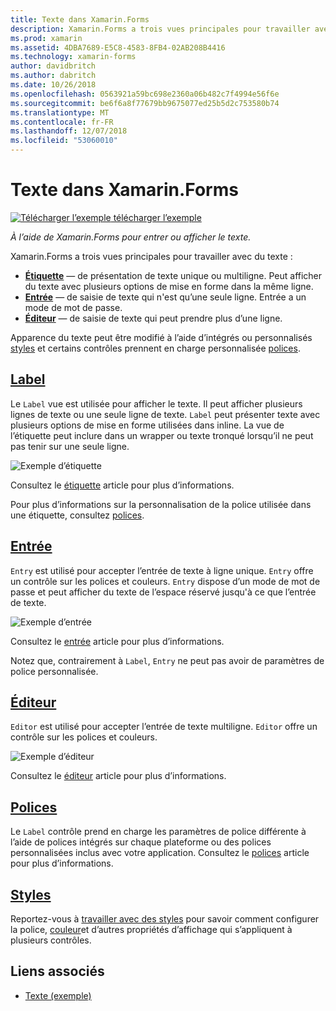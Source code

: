 ```yaml
---
title: Texte dans Xamarin.Forms
description: Xamarin.Forms a trois vues principales pour travailler avec du texte, et cet article explique comment les utiliser pour entrer et afficher du texte dans les applications Xamarin.Forms.
ms.prod: xamarin
ms.assetid: 4DBA7689-E5C8-4583-8FB4-02AB208B4416
ms.technology: xamarin-forms
author: davidbritch
ms.author: dabritch
ms.date: 10/26/2018
ms.openlocfilehash: 0563921a59bc698e2360a06b482c7f4994e56f6e
ms.sourcegitcommit: be6f6a8f77679bb9675077ed25b5d2c753580b74
ms.translationtype: MT
ms.contentlocale: fr-FR
ms.lasthandoff: 12/07/2018
ms.locfileid: "53060010"
---
```

# <a name="text-in-xamarinforms"></a>Texte dans Xamarin.Forms

[![Télécharger l’exemple](~/media/shared/download.png) télécharger l’exemple](https://developer.xamarin.com/samples/xamarin-forms/UserInterface/Text)

_À l’aide de Xamarin.Forms pour entrer ou afficher le texte._

Xamarin.Forms a trois vues principales pour travailler avec du texte :

- **[Étiquette](#Label)**  &mdash; de présentation de texte unique ou multiligne. Peut afficher du texte avec plusieurs options de mise en forme dans la même ligne.
- **[Entrée](#Entry)**  &mdash; de saisie de texte qui n'est qu’une seule ligne. Entrée a un mode de mot de passe.
- **[Éditeur](#Editor)**  &mdash; de saisie de texte qui peut prendre plus d’une ligne.

Apparence du texte peut être modifié à l’aide d’intégrés ou personnalisés [styles](#Styles) et certains contrôles prennent en charge personnalisée [polices](#Fonts).

<a name="Label" />

## <a name="labellabelmd"></a>[Label](label.md)

Le `Label` vue est utilisée pour afficher le texte. Il peut afficher plusieurs lignes de texte ou une seule ligne de texte. `Label` peut présenter texte avec plusieurs options de mise en forme utilisées dans inline. La vue de l’étiquette peut inclure dans un wrapper ou texte tronqué lorsqu’il ne peut pas tenir sur une seule ligne.

![](images/label.png "Exemple d’étiquette")

Consultez le [étiquette](label.md) article pour plus d’informations.

Pour plus d’informations sur la personnalisation de la police utilisée dans une étiquette, consultez [polices](fonts.md).

<a name="Entry" />

## <a name="entryentrymd"></a>[Entrée](entry.md)

`Entry` est utilisé pour accepter l’entrée de texte à ligne unique. `Entry` offre un contrôle sur les polices et couleurs. `Entry` dispose d’un mode de mot de passe et peut afficher du texte de l’espace réservé jusqu'à ce que l’entrée de texte.

![](images/entry.png "Exemple d’entrée")

Consultez le [entrée](entry.md) article pour plus d’informations.

Notez que, contrairement à `Label`, `Entry` ne peut pas avoir de paramètres de police personnalisée.

<a name="Editor" />

## <a name="editoreditormd"></a>[Éditeur](editor.md)

`Editor` est utilisé pour accepter l’entrée de texte multiligne. `Editor` offre un contrôle sur les polices et couleurs.

![](images/editor.png "Exemple d’éditeur")

Consultez le [éditeur](editor.md) article pour plus d’informations.

<a name="Fonts" />

## <a name="fontsfontsmd"></a>[Polices](fonts.md)

Le `Label` contrôle prend en charge les paramètres de police différente à l’aide de polices intégrés sur chaque plateforme ou des polices personnalisées inclus avec votre application. Consultez le [polices](fonts.md) article pour plus d’informations.

<a name="Styles" />

## <a name="stylesstylesmd"></a>[Styles](styles.md)

Reportez-vous à [travailler avec des styles](~/xamarin-forms/user-interface/styles/index.md) pour savoir comment configurer la police, [couleur](~/xamarin-forms/user-interface/colors.md)et d’autres propriétés d’affichage qui s’appliquent à plusieurs contrôles.

## <a name="related-links"></a>Liens associés

- [Texte (exemple)](https://developer.xamarin.com/samples/xamarin-forms/UserInterface/Text)
